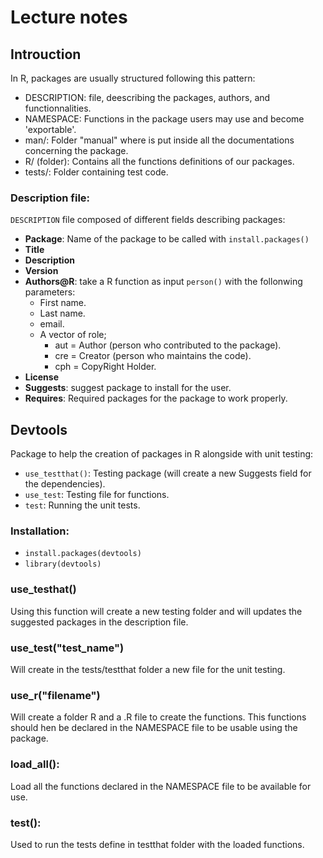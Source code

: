 # Lecture notes

## Introuction
In R, packages are usually structured following this pattern:
- DESCRIPTION: file, deescribing the packages, authors, and functionnalities.
- NAMESPACE: Functions in the package users may use and become 'exportable'.
- man/: Folder "manual" where is put inside all the documentations concerning the package.
- R/ (folder): Contains all the functions definitions of our packages.
- tests/: Folder containing test code.

### Description file:
`DESCRIPTION` file composed of different fields describing packages:
- **Package**: Name of the package to be called with `install.packages()`
- **Title**
- **Description**
- **Version**
- **Authors@R**: take a R function as input `person()` with the follonwing parameters:
    - First name.
    - Last name.
    - email.
    - A vector of role; 
        - aut = Author (person who contributed to the package).
        - cre = Creator (person who maintains the code).
        - cph = CopyRight Holder.
- **License**
- **Suggests**: suggest package to install for the user.
- **Requires**: Required packages for the package to work properly.

## Devtools
Package to help the creation of packages in R alongside with unit testing:
- `use_testthat()`: Testing package (will create a new Suggests field for the dependencies).
- `use_test`: Testing file for functions.
- `test`: Running the unit tests.

### Installation:
- `install.packages(devtools)`
- `library(devtools)`

### use_testhat()
Using this function will create a new testing folder and will updates the suggested packages in the description file.

### use_test("test_name")
Will create in the tests/testthat folder a new file for the unit testing.

### use_r("filename")
Will create a folder R and a .R file to create the functions. This functions should hen be declared in the NAMESPACE file to be usable using the package. 

### load_all():
Load all the functions declared in the NAMESPACE file to be available for use.

### test():
Used to run the tests define in testthat folder with the loaded functions.